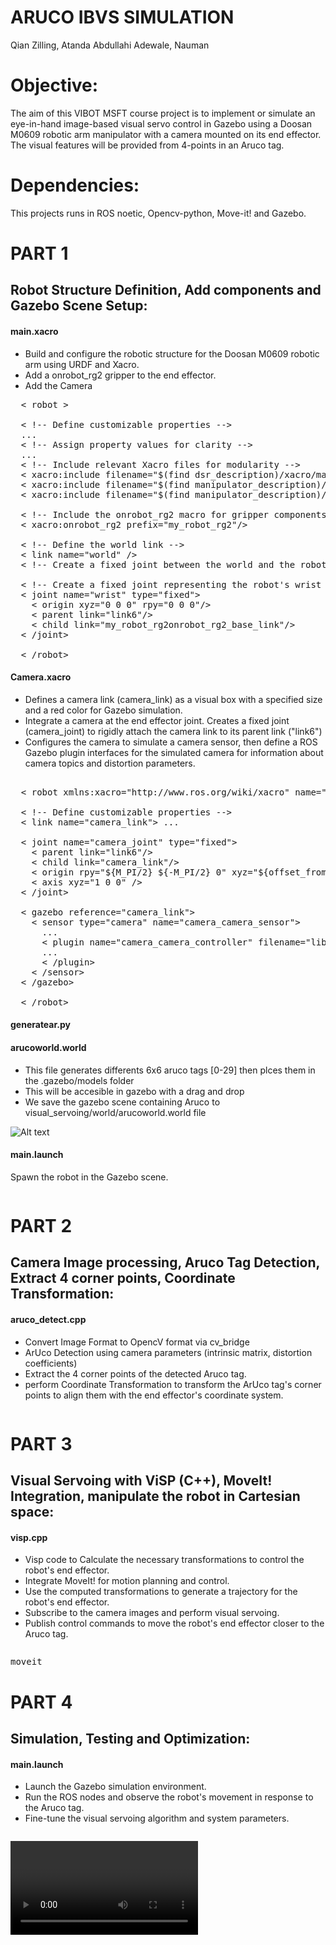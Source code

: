 # ARUCO IBVS SIMULATION
 Qian Zilling, Atanda Abdullahi Adewale, Nauman <br>


# Objective:
The aim of this VIBOT MSFT course project is to implement or simulate an eye-in-hand image-based visual servo control in Gazebo using a Doosan M0609 robotic arm manipulator with a camera mounted on its end effector. The visual features will be provided from 4-points in an Aruco tag.

# Dependencies:
This projects runs in ROS noetic, Opencv-python, Move-it! and Gazebo.

# PART 1
## Robot Structure Definition, Add components and Gazebo Scene Setup:

#### main.xacro
- Build and configure the robotic structure for the Doosan M0609 robotic arm using URDF and Xacro.
- Add a onrobot_rg2 gripper to the end effector.
- Add the Camera 

<pre>
  < robot >
  
  < !-- Define customizable properties -->
  ...
  < !-- Assign property values for clarity -->
  ...
  < !-- Include relevant Xacro files for modularity -->
  < xacro:include filename="$(find dsr_description)/xacro/macro.m0609.white.xacro" />
  < xacro:include filename="$(find manipulator_description)/urdf/onrobot_rg2_model_macro.xacro" />
  < xacro:include filename="$(find manipulator_description)/urdf/camera.xacro" />

  < !-- Include the onrobot_rg2 macro for gripper components -->
  < xacro:onrobot_rg2 prefix="my_robot_rg2"/>
    
  < !-- Define the world link -->
  < link name="world" />
  < !-- Create a fixed joint between the world and the robot's base -->
  
  < !-- Create a fixed joint representing the robot's wrist (effector) -->
  < joint name="wrist" type="fixed">
    < origin xyz="0 0 0" rpy="0 0 0"/>
    < parent link="link6"/>
    < child link="my_robot_rg2onrobot_rg2_base_link"/>
  < /joint>

  < /robot>
</pre>


#### Camera.xacro 
- Defines a camera link (camera_link) as a visual box with a specified size and a red color for Gazebo simulation.
- Integrate a camera at the end effector joint. Creates a fixed joint (camera_joint) to rigidly attach the camera link to its parent link ("link6")
- Configures the camera to simulate a camera sensor, then define a ROS Gazebo plugin interfaces for the simulated camera for information about camera topics and distortion parameters.

<pre>

  < robot xmlns:xacro="http://www.ros.org/wiki/xacro" name="kinova">
    
  < !-- Define customizable properties -->
  < link name="camera_link"> ... </link>

  < joint name="camera_joint" type="fixed">
    < parent link="link6"/>
    < child link="camera_link"/>
    < origin rpy="${M_PI/2} ${-M_PI/2} 0" xyz="${offset_from_link_x} ${offset_from_link_y} ${offset_from_link_z}"/>
    < axis xyz="1 0 0" />
  < /joint>

  < gazebo reference="camera_link">
    < sensor type="camera" name="camera_camera_sensor">
      ...
      < plugin name="camera_camera_controller" filename="libgazebo_ros_camera.so">
      ...
      < /plugin>
    < /sensor>
  < /gazebo>

  < /robot>
</pre>

#### generatear.py
#### arucoworld.world
- This file generates differents 6x6 aruco tags [0-29] then plces them in the .gazebo/models folder 
- This will be accesible in gazebo with a drag and drop
- We save the gazebo scene containing Aruco to visual_servoing/world/arucoworld.world file

![Alt text](./aruco_in_scene.jpg?raw=true "Gazebo Setup")


#### main.launch
Spawn the robot in the Gazebo scene.
<pre></pre>

# PART 2
## Camera Image processing, Aruco Tag Detection, Extract 4 corner points, Coordinate Transformation: 

#### aruco_detect.cpp
- Convert Image Format to OpencV format via cv_bridge
- ArUco Detection using camera parameters (intrinsic matrix, distortion coefficients)
- Extract the 4 corner points of the detected Aruco tag.
- perform Coordinate Transformation to transform the ArUco tag's corner points to align them with the end effector's coordinate system.

<pre>
</pre>

# PART 3
## Visual Servoing with ViSP (C++), MoveIt! Integration, manipulate the robot in Cartesian space:

#### visp.cpp
- Visp code to Calculate the necessary transformations to control the robot's end effector.
- Integrate MoveIt! for motion planning and control.
- Use the computed transformations to generate a trajectory for the robot's end effector.
- Subscribe to the camera images and perform visual servoing.
- Publish control commands to move the robot's end effector closer to the Aruco tag.

<pre>
</pre>

<pre>moveit</pre>

# PART 4
## Simulation, Testing and Optimization:

#### main.launch
- Launch the Gazebo simulation environment.
- Run the ROS nodes and observe the robot's movement in response to the Aruco tag.
- Fine-tune the visual servoing algorithm and system parameters.

<pre></pre>


<video>
 
</video>

